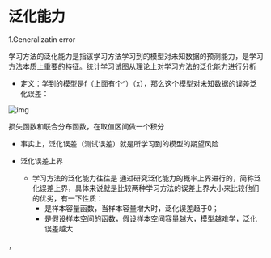# 泛化能力

1.Generalizatin error

学习方法的泛化能力是指该学习方法学习到的模型对未知数据的预测能力，是学习方法本质上重要的特征。统计学习试图从理论上对学习方法的泛化能力进行分析

- 定义：学到的模型是f（上面有个^）（x），那么这个模型对未知数据的误差泛化误差：

![img](https://s2.loli.net/2022/05/29/x1jR97YnDfT6EF2.png)



损失函数和联合分布函数，在取值区间做一个积分

- 事实上，泛化误差（测试误差）就是所学习到的模型的期望风险



- 泛化误差上界
  - 学习方法的泛化能力往往是 通过研究泛化能力的概率上界进行的，简称泛化误差上界，具体来说就是比较两种学习方法的误差上界大小来比较他们的优劣，有一下性质：
    - 是样本容量函数，当样本容量增大时，泛化误差趋于0；
    - 是假设样本空间的函数，假设样本空间容量越大，模型越难学，泛化误差越大

，